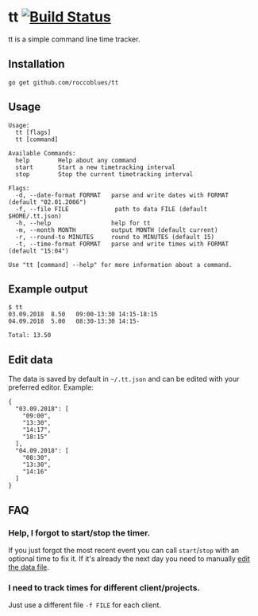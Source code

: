 # tt [![Build Status](https://travis-ci.com/roccoblues/tt.svg?branch=master)](https://travis-ci.com/roccoblues/tt)

tt is a simple command line time tracker.


## Installation

```
go get github.com/roccoblues/tt
```

## Usage

```
Usage:
  tt [flags]
  tt [command]

Available Commands:
  help        Help about any command
  start       Start a new timetracking interval
  stop        Stop the current timetracking interval

Flags:
  -d, --date-format FORMAT   parse and write dates with FORMAT (default "02.01.2006")
  -f, --file FILE             path to data FILE (default $HOME/.tt.json)
  -h, --help                 help for tt
  -m, --month MONTH          output MONTH (default current)
  -r, --round-to MINUTES     round to MINUTES (default 15)
  -t, --time-format FORMAT   parse and write times with FORMAT (default "15:04")

Use "tt [command] --help" for more information about a command.
```

## Example output

```
$ tt
03.09.2018  8.50   09:00-13:30 14:15-18:15
04.09.2018  5.00   08:30-13:30 14:15-

Total: 13.50
```

## Edit data

The data is saved by default in `~/.tt.json` and can be edited with your preferred editor. Example:

```
{
  "03.09.2018": [
    "09:00",
    "13:30",
    "14:17",
    "18:15"
  ],
  "04.09.2018": [
    "08:30",
    "13:30",
    "14:16"
  ]
}
```

## FAQ

### Help, I forgot to start/stop the timer.

If you just forgot the most recent event you can call `start`/`stop` with an optional time to fix it. If it's already the next day you need to manually [edit the data file](#edit-data).

### I need to track times for different client/projects.

Just use a different file `-f FILE` for each client.
